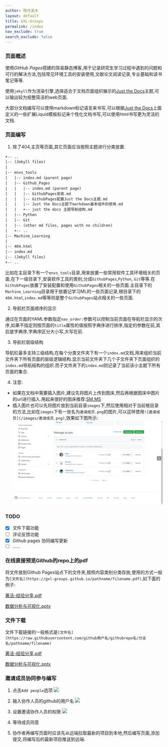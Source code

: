 ```yaml
---
author: 残月溪冰
layout: default
title: GXL-Groups
permalink: /index
nav_exclude: true
search_exclude: false
---
```

### 页面概述

使用*GitHub Pages*搭建的简易静态博客,用于记录研究生学习过程中遇到的问题和可行的解决方法,包括常见环境工具的安装使用,文献论文阅读记录,专业基础和读书笔记等等.

使用`jekyll`作为渲染引擎,选择适合于文档页面组织展示的[Just the Docs](https://just-the-docs.github.io/just-the-docs/)主题,可以输出较为规整简洁的web页面.

大部分文档编写可以使用markdown标记语言来书写,可以根据[Just the Docs](https://just-the-docs.github.io/just-the-docs/)上面定义的一些扩展Liquid模板标记来个性化文档书写,可以使用html书写更为灵活的文档.

### 页面编写

1. 除了404,主页等页面,其它页面应当按照主题进行分类放置.

```txt
+-- ..
|-- (Jekyll files)
|
|-- envs_tools
|   |-- index.md (parent page)
|   |-- Github_Pages
|   |   |-- index.md (parent page)
|   |   |-- GithubPages安装.md
|   |   |-- GithubPages配置Just the Docs主题.md
|   |   |-- Just the Docs主题下markdown基本组件的使用.md
|   |   +-- just the docs 主题导航结构.md
|   |-- Python
|   |-- Git
|   |-- (other md files, pages with no children)
|   +-- ..
|-- Machine_Learning
|
|-- 404.html
|-- index.md
|-- (Jekyll files)
+-- ..
```

比如在主目录下有一个`envs_tools`目录,用来放置一些常用软件工具环境相关的页面,在下一级目录下,安装软件工具的类别,分成`GithubPages`,`Python`, `Git`等等.在`GithubPages`放置了安装配置和使用`GithubPages`相关的一些页面.主目录下的`Machine_Learning`目录用于放置记学习ML的一些页面记录,根目录下的`404.html`,`index.md`等等则是整个`GithubPages`站点相关的一些页面.

2. 导航栏页面顺序的显示

通过在页面的YAML参数指定`nav_order:`参数可以控制当前页面在导航栏显示的次序,如果不指定则按页面的`title`属性的值按照字典序进行排序,指定的参数在前,其后是字典序,字典序区分大小写,大写在前.

3. 导航栏层级结构

导航栏最多支持三级结构,在每个分类文件夹下有一个`index.md`文档,用来组织当前文件夹下所有页面的层级逻辑结构.显示当前文件夹下几个子文件夹下页面组织的`index.md`导航结构的组织.而子文件夹下的`index.md`则记录了当前该小主题下所有页面的集合.

4. 注意:

- 如果在文档中需要插入图片,建议先将图片上传到图床,然后再根据图床中图片的url进行插入.用起来很好的图床推荐:[SM.MS](https://sm.ms/)
- 插入图片也可以先将图片放到当前目录`images`下,然后使用相对于当前根目录的方法,比如在`images`下有一张名为`邀请成员.png`的图片,可以这样使用`![邀请成员](/images/邀请成员.png)`,效果如下图所示:![邀请成员](/images/邀请成员.png)

### TODO

- [x] 文件下载功能
- [ ] 评论反馈功能
- [x] Github pages 协同编写更新
- [ ] ......

### 在线直接预览Github的repo上的pdf

将文件放到Github Pages站点下的文件夹,按照内容类别分类存放,使用的方式一般为`[文件名](https://gxl-groups.github.io/pathname/filename.pdf)`,如下面的例子:

[黄洁-经验分享.pdf](https://gxl-groups.github.io/slides/黄洁-经验分享.pdf)

[数据分析与可视化.pptx](https://gxl-groups.github.io/slides/数据分析与可视化.pptx)

### 文件下载

文件下载链接的一般格式是`[文件名](https://raw.githubusercontent.com/github用户名/githubrepo名/分支名/pathname/filename)`


[黄洁-经验分享.pdf](https://raw.githubusercontent.com/gxl-groups/gxl-groups.github.io/main/slides/黄洁-经验分享.pdf)

[数据分析与可视化.pptx](https://raw.githubusercontent.com/gxl-groups/gxl-groups.github.io/main/slides/数据分析与可视化.pptx)


### 邀请成员协同参与编写

1. 点击`Add people`选项
![](https://s3.bmp.ovh/imgs/2022/07/01/c030c38f561f08e0.png)

2. 输入协作人员的github的用户名
![](https://s3.bmp.ovh/imgs/2022/07/01/f6a7c04bb22cc4ec.png)

3. 设置邀请协作人员的权限
![](https://s3.bmp.ovh/imgs/2022/07/01/713ae0c38d11afe3.png)

4. 等待成员同意

5. 协作者再编写页面时应该先从远端拉取最新的项目到本地,然后编写页面,添加提交,将编写后的最新项目推送到远端.

